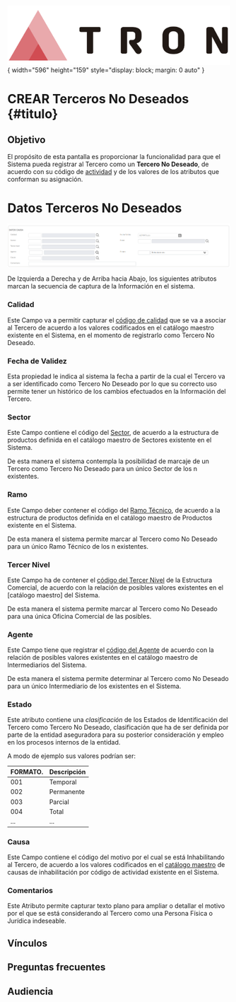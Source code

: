 ![Imagen LOGO](./00-Imagen/logo-TRON.png){ width="596" height="159" style="display: block; margin: 0 auto" }

# CREAR Terceros No Deseados {#titulo}

## Objetivo

El propósito de esta pantalla es proporcionar la funcionalidad para que el Sistema pueda registrar al Tercero como un **Tercero No Deseado**, de acuerdo con su código de [actividad](../../../../../../01-TRON/01-Documentacion/01-Modulos/02-Terceros/01-Definicion/01-Comun/DEFINICION-de-Actividad.md#titulo) y de los valores de los atributos que conforman su asignación.

# Datos Terceros No Deseados

![Datos Persona Física/Jurídica](./00-Imagen/Terceros-No-Deseados.png)

De Izquierda a Derecha y de Arriba hacia Abajo, los siguientes atributos marcan la secuencia de captura de la Información en el sistema.

### **Calidad**

Este Campo va a permitir capturar el [código de calidad](../../../../../../01-TRON/01-Documentacion/01-Modulos/02-Terceros/01-Definicion/01-Comun/DEFINICION-de-Codigo-de-Calidad.md#titulo) que se va a asociar al Tercero de acuerdo a los valores codificados en el catálogo maestro existente en el Sistema, en el momento de registrarlo como Tercero No Deseado.

### **Fecha de Validez**

Esta propiedad le indica al sistema la fecha a partir de la cual el Tercero va a ser identificado como Tercero No Deseado por lo que su correcto uso permite tener un histórico de los cambios efectuados en la Información del Tercero.

### **Sector**

Este Campo contiene el código del [Sector](../../../../../../01-TRON/01-Documentacion/01-Modulos/01-Comunes/01-Definicion/04-Estructura-Producto/DEFINICION-de-Sector.md#titulo), de acuerdo a la estructura de productos definida en el catálogo maestro de Sectores existente en el Sistema.

De esta manera el sistema contempla la posibilidad de marcaje de un Tercero como Tercero No Deseado para un único Sector de los n existentes.

### **Ramo**

Este Campo deber contener el código del [Ramo Técnico](../../../../../../01-TRON/01-Documentacion/01-Modulos/01-Comunes/01-Definicion/04-Estructura-Producto/DEFINICION-Ramo-Tecnico.md#titulo), de acuerdo a la estructura de productos definida en el catálogo maestro de Productos existente en el Sistema.

De esta manera el sistema permite marcar al Tercero como No Deseado para un único Ramo Técnico de los n existentes.

### **Tercer Nivel**

Este Campo ha de contener el [código del Tercer Nivel](../../../../../../01-TRON/01-Documentacion/01-Modulos/01-Comunes/01-Definicion/02-Estructura-Comercial/DEFINICION-Nivel3-Estructura-Comercial.md#titulo) de la Estructura Comercial, de acuerdo con la relación de posibles valores existentes en el [catálogo maestro] del Sistema.

De esta manera el sistema permite marcar al Tercero como No Deseado para una única Oficina Comercial de las posibles.

### **Agente**

Este Campo tiene que registrar el [código del Agente](../../../../../../01-TRON/01-Documentacion/01-Modulos/02-Terceros/01-Definicion/03-Agentes/DEFINICION-Agente.md#titulo) de acuerdo con la relación de posibles valores existentes en el catálogo maestro de Intermediarios del Sistema.

De esta manera el sistema permite determinar al Tercero como No Deseado para un único Intermediario de los existentes en el Sistema.

### **Estado**

Este atributo contiene una *clasificación* de los Estados de Identificación del Tercero como Tercero No Deseado, clasificación que ha de ser definida por parte de la entidad aseguradora para su posterior consideración y empleo en los procesos internos de la entidad.

A modo de ejemplo sus valores podrían ser:

| FORMATO.         |  Descripción    |
| -----------      | -----------     |
| 001              | Temporal        |
| 002              | Permanente      |
| 003              | Parcial         |
| 004              | Total        |
| ...              | ...             |

### **Causa**

Este Campo contiene el código del motivo por el cual se está Inhabilitando al Tercero, de acuerdo a los valores codificados en el [catálogo maestro](../../../../../../01-TRON/01-Documentacion/01-Modulos/02-Terceros/01-Definicion/01-Comun/DEFINICION-de-Causa-de-Inhabilitacion-por-Actividad.md#titulo) de causas de inhabilitación por código de actividad existente en el Sistema.

### **Comentarios**

Este Atributo permite capturar texto plano para ampliar o detallar el motivo por el que se está considerando al Tercero como una Persona Física o Jurídica indeseable.

## Vínculos

## Preguntas frecuentes

## Audiencia
